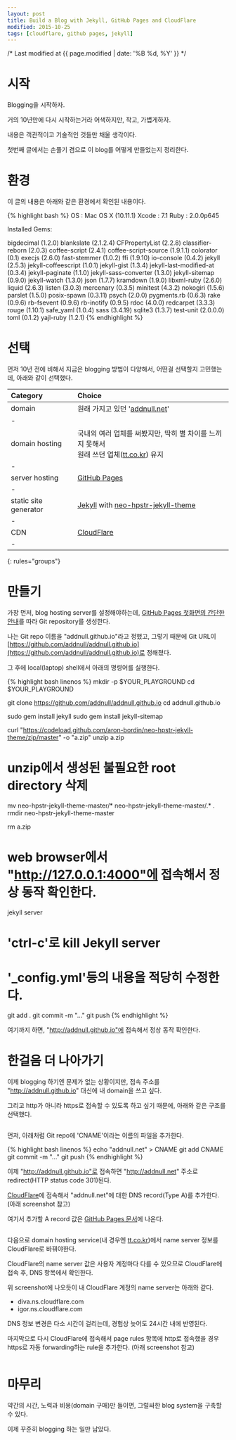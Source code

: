```yaml
---
layout: post
title: Build a Blog with Jekyll, GitHub Pages and CloudFlare
modified: 2015-10-25
tags: [cloudflare, github pages, jekyll]
---
```

/* Last modified at {{ page.modified | date: '%B %d, %Y' }} */

# 시작

Blogging을 시작하자.

거의 10년만에 다시 시작하는거라 어색하지만, 작고, 가볍게하자.

내용은 객관적이고 기술적인 것들만 채울 생각이다.

첫번째 글에서는 손풀기 겸으로 이 blog를 어떻게 만들었는지 정리한다.

# 환경

이 글의 내용은 아래와 같은 환경에서 확인된 내용이다.

{% highlight bash %}
OS    : Mac OS X (10.11.1)
Xcode : 7.1
Ruby  : 2.0.0p645

Installed Gems:

bigdecimal (1.2.0)
blankslate (2.1.2.4)
CFPropertyList (2.2.8)
classifier-reborn (2.0.3)
coffee-script (2.4.1)
coffee-script-source (1.9.1.1)
colorator (0.1)
execjs (2.6.0)
fast-stemmer (1.0.2)
ffi (1.9.10)
io-console (0.4.2)
jekyll (2.5.3)
jekyll-coffeescript (1.0.1)
jekyll-gist (1.3.4)
jekyll-last-modified-at (0.3.4)
jekyll-paginate (1.1.0)
jekyll-sass-converter (1.3.0)
jekyll-sitemap (0.9.0)
jekyll-watch (1.3.0)
json (1.7.7)
kramdown (1.9.0)
libxml-ruby (2.6.0)
liquid (2.6.3)
listen (3.0.3)
mercenary (0.3.5)
minitest (4.3.2)
nokogiri (1.5.6)
parslet (1.5.0)
posix-spawn (0.3.11)
psych (2.0.0)
pygments.rb (0.6.3)
rake (0.9.6)
rb-fsevent (0.9.6)
rb-inotify (0.9.5)
rdoc (4.0.0)
redcarpet (3.3.3)
rouge (1.10.1)
safe_yaml (1.0.4)
sass (3.4.19)
sqlite3 (1.3.7)
test-unit (2.0.0.0)
toml (0.1.2)
yajl-ruby (1.2.1)
{% endhighlight %}

# 선택

먼저 10년 전에 비해서 지금은 blogging 방법이 다양해서, 어떤걸 선택할지 고민했는데, 아래와 같이 선택했다.

| Category | Choice |
|:-|:-|
| domain | 원래 가지고 있던 '[addnull.net](https://addnull.net)' |
| -
| domain hosting | 국내외 여러 업체를 써봤지만, 딱히 별 차이를 느끼지 못해서<br/>원래 쓰던 업체([tt.co.kr](https://tt.co.kr)) 유지 |
| -
| server hosting | [GitHub Pages](https://pages.github.com) |
| -
| static site generator | [Jekyll](https://github.com/jekyll/jekyll) with [neo-hpstr-jekyll-theme](https://github.com/aron-bordin/neo-hpstr-jekyll-theme) |
| -
| CDN | [CloudFlare](https://cloudflare.com) |
| -
{: rules="groups"}

# 만들기

가장 먼저, blog hosting server를 설정해야하는데, [GitHub Pages 첫화면의 간단한 안내](https://pages.github.com)를 따라 Git repository를 생성한다.

나는 Git repo 이름을 "addnull.github.io"라고 정했고, 그렇기 때문에 Git URL이 [https://github.com/addnull/addnull.github.io](https://github.com/addnull/addnull.github.io)로 정해졌다.

그 후에 local(laptop) shell에서 아래의 명령어를 실행한다.

{% highlight bash linenos %}
mkdir -p $YOUR_PLAYGROUND
cd $YOUR_PLAYGROUND

git clone https://github.com/addnull/addnull.github.io
cd addnull.github.io

sudo gem install jekyll
sudo gem install jekyll-sitemap

curl "https://codeload.github.com/aron-bordin/neo-hpstr-jekyll-theme/zip/master" -o "a.zip"
unzip a.zip

# unzip에서 생성된 불필요한 root directory 삭제
mv neo-hpstr-jekyll-theme-master/* neo-hpstr-jekyll-theme-master/.* .
rmdir neo-hpstr-jekyll-theme-master

rm a.zip

# web browser에서 "http://127.0.0.1:4000"에 접속해서 정상 동작 확인한다.
jekyll server

# 'ctrl-c'로 kill Jekyll server

# '_config.yml'등의 내용을 적당히 수정한다.

git add .
git commit -m "..."
git push
{% endhighlight %}

여기까지 하면, "http://addnull.github.io"에 접속해서 정상 동작 확인한다.

# 한걸음 더 나아가기

이제 blogging 하기엔 문제가 없는 상황이지만, 접속 주소를 "http://addnull.github.io" 대신에 내 domain을 쓰고 싶다.

그리고 http가 아니라 https로 접속할 수 있도록 하고 싶기 때문에, 아래와 같은 구조를 선택했다.

<a href="/images/github-pages-with-cloudflare.png">
    <img src="/images/github-pages-with-cloudflare.png" alt="">
</a>

먼저, 아래처럼 Git repo에 'CNAME'이라는 이름의 파일을 추가한다.

{% highlight bash linenos %}
echo "addnull.net" > CNAME
git add CNAME
git commit -m "..."
git push
{% endhighlight %}

이제 "http://addnull.github.io"로 접속하면 "http://addnull.net" 주소로 redirect(HTTP status code 301)된다.

[CloudFlare](https://cloudflare.com)에 접속해서 "addnull.net"에 대한 DNS record(Type A)를 추가한다. (아래 screenshot 참고)

여기서 추가할 A record 값은 [GitHub Pages 문서](https://help.github.com/articles/tips-for-configuring-an-a-record-with-your-dns-provider/)에 나온다.

<a href="/images/cloudflare-dns-record-addnull.net.png">
    <img src="/images/cloudflare-dns-record-addnull.net.png" alt="">
</a>

다음으로 domain hosting service(내 경우엔 [tt.co.kr](https://tt.co.kr))에서 name server 정보를 CloudFlare로 바꿔야한다.

CloudFlare의 name server 값은 사용자 계정마다 다를 수 있으므로 CloudFlare에 접속 후, DNS 항목에서 확인한다.

위 screenshot에 나오듯이 내 CloudFlare 계정의 name server는 아래와 같다.

- diva.ns.cloudflare.com
- igor.ns.cloudflare.com

DNS 정보 변경은 다소 시간이 걸리는데, 경험상 늦어도 24시간 내에 반영된다.

마지막으로 다시 CloudFlare에 접속해서 page rules 항목에 http로 접속했을 경우 https로 자동 forwarding하는 rule을 추가한다. (아래 screenshot 참고)

<a href="/images/cloudflare-page-rule-addnull.net.png">
    <img src="/images/cloudflare-page-rule-addnull.net.png" alt="">
</a>

# 마무리

약간의 시간, 노력과 비용(domain 구매)만 들이면, 그럴싸한 blog system을 구축할 수 있다.

이제 꾸준히 blogging 하는 일만 남았다.

<br/>
<br/>
<br/>
<script async src="//pagead2.googlesyndication.com/pagead/js/adsbygoogle.js"></script>
<!-- blog_0000 -->
<ins class="adsbygoogle"
     style="display:block"
     data-ad-client="ca-pub-2574234961505557"
     data-ad-slot="6369673644"
     data-ad-format="auto"></ins>
<script>
(adsbygoogle = window.adsbygoogle || []).push({});
</script>
